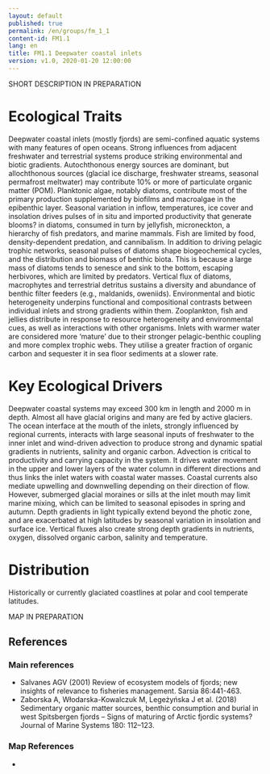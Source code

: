 ```yaml
---
layout: default
published: true
permalink: /en/groups/fm_1_1
content-id: FM1.1
lang: en
title: FM1.1 Deepwater coastal inlets
version: v1.0, 2020-01-20 12:00:00
---
```


SHORT DESCRIPTION IN PREPARATION

# Ecological Traits
 

Deepwater coastal inlets (mostly fjords) are semi-confined aquatic systems with many features of open oceans. Strong influences from adjacent freshwater and terrestrial systems produce striking environmental and biotic gradients. Autochthonous energy sources are dominant, but allochthonous sources (glacial ice discharge, freshwater streams, seasonal permafrost meltwater) may contribute 10% or more of particulate organic matter (POM). Planktonic algae, notably diatoms, contribute most of the primary production supplemented by biofilms and macroalgae in the epibenthic layer. Seasonal variation in inflow, temperatures, ice cover and insolation drives pulses of in situ and imported productivity that generate blooms? in diatoms, consumed in turn by jellyfish, microneckton, a hierarchy of fish predators, and marine mammals. Fish are limited by food, density-dependent predation, and cannibalism. In addition to driving pelagic trophic networks, seasonal pulses of diatoms shape biogeochemical cycles, and the distribution and biomass of benthic biota. This is because a large mass of diatoms tends to senesce and sink to the bottom, escaping herbivores, which are limited by predators. Vertical flux of diatoms, macrophytes and terrestrial detritus sustains a diversity and abundance of benthic filter feeders (e.g., maldanids, oweniids). Environmental and biotic heterogeneity underpins functional and compositional contrasts between individual inlets and strong gradients within them. Zooplankton, fish and jellies distribute in response to resource heterogeneity and environmental cues, as well as interactions with other organisms. Inlets with warmer water are considered more ‘mature’ due to their stronger pelagic-benthic coupling and more complex trophic webs. They utilise a greater fraction of organic carbon and sequester it in sea floor sediments at a slower rate.

 
# Key Ecological Drivers
 

Deepwater coastal systems may exceed 300 km in length and 2000 m in depth. Almost all have glacial origins and many are fed by active glaciers. The ocean interface at the mouth of the inlets, strongly influenced by regional currents, interacts with large seasonal inputs of freshwater to the inner inlet and wind-driven advection to produce strong and dynamic spatial gradients in nutrients, salinity and organic carbon. Advection is critical to productivity and carrying capacity in the system. It drives water movement in the upper and lower layers of the water column in different directions and thus links the inlet waters with coastal water masses. Coastal currents also mediate upwelling and downwelling depending on their direction of flow. However, submerged glacial moraines or sills at the inlet mouth may limit marine mixing, which can be limited to seasonal episodes in spring and autumn. Depth gradients in light typically extend beyond the photic zone, and are exacerbated at high latitudes by seasonal variation in insolation and surface ice. Vertical fluxes also create strong depth gradients in nutrients, oxygen, dissolved organic carbon, salinity and temperature.

 
# Distribution
 

Historically or currently glaciated coastlines at polar and cool temperate latitudes.


MAP IN PREPARATION

## References

### Main references
* Salvanes AGV (2001) Review of ecosystem models of fjords; new insights of relevance to fisheries management. Sarsia 86:441-463.
* Zaborska A, Włodarska-Kowalczuk M, Legeżyńska J et al. (2018) Sedimentary organic matter sources, benthic consumption and burial in west Spitsbergen fjords – Signs of maturing of Arctic fjordic systems? Journal of Marine Systems 180: 112–123.

### Map References
* 
